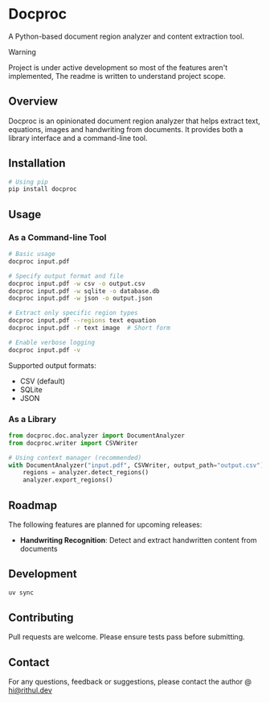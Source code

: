 # Docproc

A Python-based document region analyzer and content extraction tool.

> [!WARNING]  
> Project is under active development so most of the features aren't implemented, The readme is written to understand project scope.

## Overview

Docproc is an opinionated document region analyzer that helps extract text, equations, images and handwriting from documents. It provides both a library interface and a command-line tool.

## Installation

```bash
# Using pip
pip install docproc
```

## Usage

### As a Command-line Tool

```bash
# Basic usage
docproc input.pdf

# Specify output format and file
docproc input.pdf -w csv -o output.csv
docproc input.pdf -w sqlite -o database.db
docproc input.pdf -w json -o output.json

# Extract only specific region types
docproc input.pdf --regions text equation
docproc input.pdf -r text image  # Short form

# Enable verbose logging
docproc input.pdf -v
```

Supported output formats:

- CSV (default)
- SQLite
- JSON

### As a Library

```python
from docproc.doc.analyzer import DocumentAnalyzer
from docproc.writer import CSVWriter

# Using context manager (recommended)
with DocumentAnalyzer("input.pdf", CSVWriter, output_path="output.csv") as analyzer:
    regions = analyzer.detect_regions()
    analyzer.export_regions()
```

## Roadmap

The following features are planned for upcoming releases:

- **Handwriting Recognition**: Detect and extract handwritten content from documents

## Development

```bash
uv sync
```

## Contributing

Pull requests are welcome. Please ensure tests pass before submitting.

## Contact

For any questions, feedback or suggestions, please contact the author @ [hi@rithul.dev](mailto:hi@rithul.dev)
